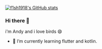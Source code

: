 [![f1sh1918's GitHub stats](https://github-readme-stats.vercel.app/api?username=f1sh1918&hide=stars&show=reviews&count_private=true&theme=radical&show_icons=true)](https://github.com/anuraghazra/github-readme-stats)

### Hi there 👋

i'm Andy and i love birds 😄

- 🌱 I’m currently learning flutter and kotlin.
<!--
**f1sh1918/f1sh1918** is a ✨ _special_ ✨ repository because its `README.md` (this file) appears on your GitHub profile.

Here are some ideas to get you started:

- 👯 I’m looking to collaborate on ...
- 🤔 I’m looking for help with ...
- 💬 Ask me about ...
- 📫 How to reach me: ...
- 😄 Pronouns: ...
- ⚡ Fun fact: ...
-->
